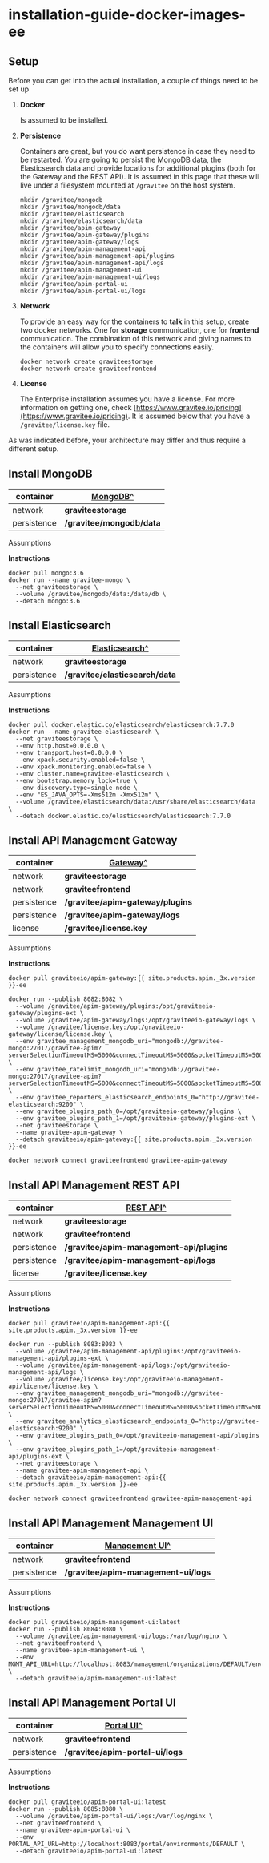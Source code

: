 # installation-guide-docker-images-ee

## Setup

Before you can get into the actual installation, a couple of things need to be set up

1.  **Docker**

    Is assumed to be installed.
2.  **Persistence**

    Containers are great, but you do want persistence in case they need to be restarted. You are going to persist the MongoDB data, the Elasticsearch data and provide locations for additional plugins (both for the Gateway and the REST API). It is assumed in this page that these will live under a filesystem mounted at `/gravitee` on the host system.

    ```
    mkdir /gravitee/mongodb
    mkdir /gravitee/mongodb/data
    mkdir /gravitee/elasticsearch
    mkdir /gravitee/elasticsearch/data
    mkdir /gravitee/apim-gateway
    mkdir /gravitee/apim-gateway/plugins
    mkdir /gravitee/apim-gateway/logs
    mkdir /gravitee/apim-management-api
    mkdir /gravitee/apim-management-api/plugins
    mkdir /gravitee/apim-management-api/logs
    mkdir /gravitee/apim-management-ui
    mkdir /gravitee/apim-management-ui/logs
    mkdir /gravitee/apim-portal-ui
    mkdir /gravitee/apim-portal-ui/logs
    ```
3.  **Network**

    To provide an easy way for the containers to **talk** in this setup, create two docker networks. One for **storage** communication, one for **frontend** communication. The combination of this network and giving names to the containers will allow you to specify connections easily.

    ```
    docker network create graviteestorage
    docker network create graviteefrontend
    ```
4.  **License**

    The Enterprise installation assumes you have a license. For more information on getting one, check [https://www.gravitee.io/pricing](https://www.gravitee.io/pricing). It is assumed below that you have a `/gravitee/license.key` file.

As was indicated before, your architecture may differ and thus require a different setup.

## Install MongoDB

| container   | [MongoDB^](https://hub.docker.com/\_/mongo) |
| ----------- | ------------------------------------------- |
| network     | **graviteestorage**                         |
| persistence | **/gravitee/mongodb/data**                  |

Assumptions

**Instructions**

```
docker pull mongo:3.6
docker run --name gravitee-mongo \
  --net graviteestorage \
  --volume /gravitee/mongodb/data:/data/db \
  --detach mongo:3.6
```

## Install Elasticsearch

| container   | [Elasticsearch^](https://hub.docker.com/\_/elasticsearch) |
| ----------- | --------------------------------------------------------- |
| network     | **graviteestorage**                                       |
| persistence | **/gravitee/elasticsearch/data**                          |

Assumptions

**Instructions**

```
docker pull docker.elastic.co/elasticsearch/elasticsearch:7.7.0
docker run --name gravitee-elasticsearch \
  --net graviteestorage \
  --env http.host=0.0.0.0 \
  --env transport.host=0.0.0.0 \
  --env xpack.security.enabled=false \
  --env xpack.monitoring.enabled=false \
  --env cluster.name=gravitee-elasticsearch \
  --env bootstrap.memory_lock=true \
  --env discovery.type=single-node \
  --env "ES_JAVA_OPTS=-Xms512m -Xmx512m" \
  --volume /gravitee/elasticsearch/data:/usr/share/elasticsearch/data \
  --detach docker.elastic.co/elasticsearch/elasticsearch:7.7.0
```

## Install API Management Gateway

| container   | [Gateway^](https://hub.docker.com/r/graviteeio/apim-gateway) |
| ----------- | ------------------------------------------------------------ |
| network     | **graviteestorage**                                          |
| network     | **graviteefrontend**                                         |
| persistence | **/gravitee/apim-gateway/plugins**                           |
| persistence | **/gravitee/apim-gateway/logs**                              |
| license     | **/gravitee/license.key**                                    |

Assumptions

**Instructions**

```
docker pull graviteeio/apim-gateway:{{ site.products.apim._3x.version }}-ee

docker run --publish 8082:8082 \
  --volume /gravitee/apim-gateway/plugins:/opt/graviteeio-gateway/plugins-ext \
  --volume /gravitee/apim-gateway/logs:/opt/graviteeio-gateway/logs \
  --volume /gravitee/license.key:/opt/graviteeio-gateway/license/license.key \
  --env gravitee_management_mongodb_uri="mongodb://gravitee-mongo:27017/gravitee-apim?serverSelectionTimeoutMS=5000&connectTimeoutMS=5000&socketTimeoutMS=5000" \
  --env gravitee_ratelimit_mongodb_uri="mongodb://gravitee-mongo:27017/gravitee-apim?serverSelectionTimeoutMS=5000&connectTimeoutMS=5000&socketTimeoutMS=5000" \
  --env gravitee_reporters_elasticsearch_endpoints_0="http://gravitee-elasticsearch:9200" \
  --env gravitee_plugins_path_0=/opt/graviteeio-gateway/plugins \
  --env gravitee_plugins_path_1=/opt/graviteeio-gateway/plugins-ext \
  --net graviteestorage \
  --name gravitee-apim-gateway \
  --detach graviteeio/apim-gateway:{{ site.products.apim._3x.version }}-ee

docker network connect graviteefrontend gravitee-apim-gateway
```

## Install API Management REST API

| container   | [REST API^](https://hub.docker.com/r/graviteeio/apim-management-api) |
| ----------- | -------------------------------------------------------------------- |
| network     | **graviteestorage**                                                  |
| network     | **graviteefrontend**                                                 |
| persistence | **/gravitee/apim-management-api/plugins**                            |
| persistence | **/gravitee/apim-management-api/logs**                               |
| license     | **/gravitee/license.key**                                            |

Assumptions

**Instructions**

```
docker pull graviteeio/apim-management-api:{{ site.products.apim._3x.version }}-ee

docker run --publish 8083:8083 \
  --volume /gravitee/apim-management-api/plugins:/opt/graviteeio-management-api/plugins-ext \
  --volume /gravitee/apim-management-api/logs:/opt/graviteeio-management-api/logs \
  --volume /gravitee/license.key:/opt/graviteeio-management-api/license/license.key \
  --env gravitee_management_mongodb_uri="mongodb://gravitee-mongo:27017/gravitee-apim?serverSelectionTimeoutMS=5000&connectTimeoutMS=5000&socketTimeoutMS=5000" \
  --env gravitee_analytics_elasticsearch_endpoints_0="http://gravitee-elasticsearch:9200" \
  --env gravitee_plugins_path_0=/opt/graviteeio-management-api/plugins \
  --env gravitee_plugins_path_1=/opt/graviteeio-management-api/plugins-ext \
  --net graviteestorage \
  --name gravitee-apim-management-api \
  --detach graviteeio/apim-management-api:{{ site.products.apim._3x.version }}-ee

docker network connect graviteefrontend gravitee-apim-management-api
```

## Install API Management Management UI

| container   | [Management UI^](https://hub.docker.com/r/graviteeio/apim-management-ui) |
| ----------- | ------------------------------------------------------------------------ |
| network     | **graviteefrontend**                                                     |
| persistence | **/gravitee/apim-management-ui/logs**                                    |

Assumptions

**Instructions**

```
docker pull graviteeio/apim-management-ui:latest
docker run --publish 8084:8080 \
  --volume /gravitee/apim-management-ui/logs:/var/log/nginx \
  --net graviteefrontend \
  --name gravitee-apim-management-ui \
  --env MGMT_API_URL=http://localhost:8083/management/organizations/DEFAULT/environments/DEFAULT \
  --detach graviteeio/apim-management-ui:latest
```

## Install API Management Portal UI

| container   | [Portal UI^](https://hub.docker.com/r/graviteeio/apim-portal-ui) |
| ----------- | ---------------------------------------------------------------- |
| network     | **graviteefrontend**                                             |
| persistence | **/gravitee/apim-portal-ui/logs**                                |

Assumptions

**Instructions**

```
docker pull graviteeio/apim-portal-ui:latest
docker run --publish 8085:8080 \
  --volume /gravitee/apim-portal-ui/logs:/var/log/nginx \
  --net graviteefrontend \
  --name gravitee-apim-portal-ui \
  --env PORTAL_API_URL=http://localhost:8083/portal/environments/DEFAULT \
  --detach graviteeio/apim-portal-ui:latest
```
